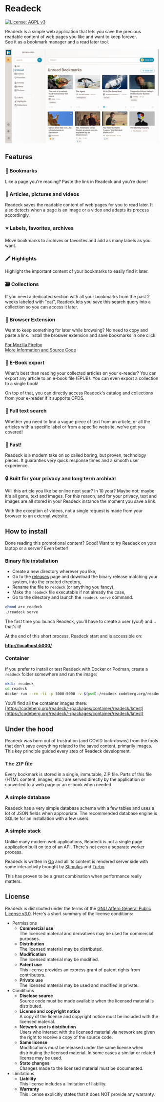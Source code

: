 # Readeck

[![License: AGPL v3](https://img.shields.io/badge/License-AGPL_v3-blue.svg)](https://www.gnu.org/licenses/agpl-3.0)

Readeck is a simple web application that lets you save the
precious readable content of web pages you like and want to keep
forever. \
See it as a bookmark manager and a read later tool.

![Readeck Bookmark List](./screenshots/bookmark-list.png)

## Features

### 🔖 Bookmarks

Like a page you're reading? Paste the link in Readeck and you're done!


### 📸 Articles, pictures and videos

Readeck saves the readable content of web pages for you to read later. It also detects when a page is an image or a video and adapts its process accordingly.


### ⭐ Labels, favorites, archives

Move bookmarks to archives or favorites and add as many labels as you want.


### 🖍️ Highlights

Highlight the important content of your bookmarks to easily find it later.


### 🗃️ Collections

If you need a dedicated section with all your bookmarks from the past 2 weeks labeled with "cat", Readeck lets you save this search query into a collection so you can access it later.


### 🧩 Browser Extension

Want to keep something for later while browsing? No need to copy and paste a link. Install the broswer extension and save bookmarks in one click!

[For Mozilla Firefox](https://addons.mozilla.org/en-US/firefox/addon/readeck/) \
[More Information and Source Code](https://codeberg.org/readeck/browser-extension)


### 📖 E-Book export

What's best than reading your collected articles on your e-reader? You can export any article to an e-book file (EPUB). You can even export a collection to a single book!

On top of that, you can directly access Readeck's catalog and collections from your e-reader if it supports OPDS.


### 🔎 Full text search

Whether you need to find a vague piece of text from an article, or all the articles with a specific label or from a specific website, we've got you covered!


### 🚀 Fast!

Readeck is a modern take on so called boring, but proven, technology pieces. It guaranties very quick response times and a smooth user experience.


### 🔒 Built for your privacy and long term archival

Will this article you like be online next year? In 10 year? Maybe not; maybe it's all gone, text and images. For this reason, and for your privacy, text and images are all stored in your Readeck instance the moment you save a link.

With the exception of videos, not a single request is made from your browser to an external website.

## How to install

Done reading this promotional content? Good! Want to try Readeck on your laptop or a server? Even better!

### Binary file installation

- Create a new directory wherever you like,
- Go to the [releases](https://codeberg.org/readeck/readeck/releases) page and download the binary release matching your system, into the created directory,
- Rename the file to `readeck` (or anything you fancy),
- Make the `readeck` file executable if not already the case,
- Go to the directory and launch the `readeck serve` command.


```bash
chmod a+x readeck
./readeck serve
```

The first time you launch Readeck, you'll have to create a user (you!) and... that's it!

At the end of this short process, Readeck start and is accessible on:

**[http://localhost:5000/](http://localhost:5000/)**

### Container

If you prefer to install or test Readeck with Docker or Podman, create a `readeck` folder somewhere and run the image:

```bash
mkdir readeck
cd readeck
docker run --rm -ti -p 5000:5000 -v $(pwd):/readeck codeberg.org/readeck/readeck:latest
```

You'll find all the container images there: \
[https://codeberg.org/readeck/-/packages/container/readeck/latest](https://codeberg.org/readeck/-/packages/container/readeck/latest)

## Under the hood

Readeck was born out of frustration (and COVID lock-downs) from the tools that don't save everything related to the saved content, primarily images.
This key principle guided every step of Readeck development.

### The ZIP file

Every bookmark is stored in a single, immutable, ZIP file. Parts of this file (HTML content, images, etc.) are served directly by the application or converted to a web page or an e-book when needed.

### A simple database

Readeck has a very simple database schema with a few tables and uses a lot of JSON fields when appropriate. The recommended database engine is SQLite for an installation with a few users.

### A simple stack

Unlike many modern web applications, Readeck is not a single page application built on top of an API. There's not even a separate worker process.

Readeck is written in [Go](https://go.dev/) and all its content is rendered server side with some interactivity brought by [Stimulus](https://stimulus.hotwired.dev/) and [Turbo](https://turbo.hotwired.dev/).

This has proven to be a great combination when performance really matters.


## License

Readeck is distributed under the terms of the [GNU Affero General Public License v3.0](https://www.gnu.org/licenses/agpl-3.0.html). Here's a short summary of the license conditions:

- Permissions
  - **Commercial use** \
      The licensed material and derivatives may be used for commercial purposes.
  - **Distribution** \
      The licensed material may be distributed.
  - **Modification** \
      The licensed material may be modified.
  - **Patent use** \
      This license provides an express grant of patent rights from contributors.
  - **Private use** \
      The licensed material may be used and modified in private.
- Conditions
  - **Disclose source** \
    Source code must be made available when the licensed material is distributed.
  - **License and copyright notice** \
    A copy of the license and copyright notice must be included with the licensed material.
  - **Network use is distribution** \
    Users who interact with the licensed material via network are given the right to receive a copy of the source code.
  - **Same license** \
    Modifications must be released under the same license when distributing the licensed material. In some cases a similar or related license may be used.
  - **State changes** \
    Changes made to the licensed material must be documented.
- Limitations
  - **Liability** \
    This license includes a limitation of liability.
  - **Warranty** \
    This license explicitly states that it does NOT provide any warranty.
